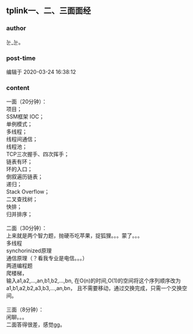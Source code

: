 ## tplink一、二、三面面经
### author 
눈_눈。
### post-time 

编辑于  2020-03-24 16:38:12
### content 
<div class="post-topic-des nc-post-content">
 <div>
  一面（20分钟）：
 </div>
 <div>
  项目；
  <br/>
  SSM框架 IOC；
  <br/>
  单例模式；
  <br/>
  多线程；
  <br/>
  线程间通信；
  <br/>
  线程池；
  <br/>
  TCP三次握手、四次挥手；
  <br/>
  链表有环；
  <br/>
  环的入口；
  <br/>
  倒叙遍历链表；
  <br/>
  递归；
  <br/>
  Stack Overflow；
  <br/>
  二叉查找树；
  <br/>
  快排；
  <br/>
  归并排序；
 </div>
 <div>
  <br/>
 </div>
 <div>
  二面（30分钟）：
 </div>
 <div>
  上来就是两个智力题，抛硬币吃苹果，捉狐狸。。。蒙了。。。
 </div>
 <div>
  多线程
 </div>
 <div>
  synchorinized原理
 </div>
 <div>
  通信原理（？看我专业是电信。。。）
 </div>
 <div>
  两道编程题
 </div>
 <div>
  爬楼梯，
  <br/>
  输入a1,a2,...,an,b1,b2,...,bn, 在O(n)的时间,O(1)的空间将这个序列顺序改为a1,b1,a2,b2,a3,b3,...,an,bn， 且不需要移动，通过交换完成，只需一个交换空间。
 </div>
 <div>
  <br/>
 </div>
 <div>
  三面（8分钟）：
 </div>
 <div>
  闲聊。。。
 </div>
 <div>
  二面答得很差，感觉gg。
 </div>
 <div>
  <br/>
 </div>
 <div>
  <br/>
 </div>
 <div>
  <br/>
 </div>
</div>
